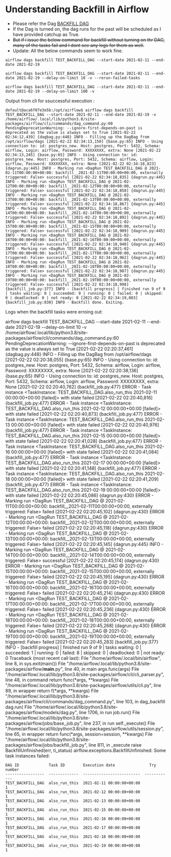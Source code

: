 # Understanding Backfill in Airflow

- Please refer the Dag [BACKFILL DAG](./dags/testBackfill.py)
- If the Dag is turned on, the dag runs for the past will be scheduled as I have provided catchup as True.
- ~~But if i issue the below command for backfill without turning on thr DAG, many of the tasks fail and I dont see any logs for them as well.~~
- Update: All the below commands seem to work fine.  

```
airflow dags backfill TEST_BACKFILL_DAG --start-date 2021-02-11 --end-date 2021-02-19

airflow dags backfill TEST_BACKFILL_DAG --start-date 2021-02-11 --end-date 2021-02-19 --delay-on-limit 10 -v --rerun-failed-tasks

airflow dags backfill TEST_BACKFILL_DAG --start-date 2021-02-11 --end-date 2021-02-19 --delay-on-limit 100 -v
```

Output from cli for ssuccessful execution :

`
default@aca6f07e3e5b:/opt/airflow$ airflow dags backfill TEST_BACKFILL_DAG --start-date 2021-02-11 --end-date 2021-02-19 -v
/home/airflow/.local/lib/python3.8/site-packages/airflow/cli/commands/dag_command.py:60 PendingDeprecationWarning: --ignore-first-depends-on-past is deprecated as the value is always set to True
[2021-02-22 02:34:12,439] {dagbag.py:448} INFO - Filling up the DagBag from /opt/airflow/dags
[2021-02-22 02:34:13,150] {base.py:65} INFO - Using connection to: id: postgres_new. Host: postgres, Port: 5432, Schema: airflow, Login: airflow, Password: XXXXXXXX, extra: None
[2021-02-22 02:34:13,245] {base.py:65} INFO - Using connection to: id: postgres_new. Host: postgres, Port: 5432, Schema: airflow, Login: airflow, Password: XXXXXXXX, extra: None
[2021-02-22 02:34:18,823] {dagrun.py:445} INFO - Marking run <DagRun TEST_BACKFILL_DAG @ 2021-02-11T00:00:00+00:00: backfill__2021-02-11T00:00:00+00:00, externally triggered: False> successful
[2021-02-22 02:34:18,835] {dagrun.py:445} INFO - Marking run <DagRun TEST_BACKFILL_DAG @ 2021-02-12T00:00:00+00:00: backfill__2021-02-12T00:00:00+00:00, externally triggered: False> successful
[2021-02-22 02:34:18,858] {dagrun.py:445} INFO - Marking run <DagRun TEST_BACKFILL_DAG @ 2021-02-13T00:00:00+00:00: backfill__2021-02-13T00:00:00+00:00, externally triggered: False> successful
[2021-02-22 02:34:18,867] {dagrun.py:445} INFO - Marking run <DagRun TEST_BACKFILL_DAG @ 2021-02-14T00:00:00+00:00: backfill__2021-02-14T00:00:00+00:00, externally triggered: False> successful
[2021-02-22 02:34:18,892] {dagrun.py:445} INFO - Marking run <DagRun TEST_BACKFILL_DAG @ 2021-02-15T00:00:00+00:00: backfill__2021-02-15T00:00:00+00:00, externally triggered: False> successful
[2021-02-22 02:34:18,909] {dagrun.py:445} INFO - Marking run <DagRun TEST_BACKFILL_DAG @ 2021-02-16T00:00:00+00:00: backfill__2021-02-16T00:00:00+00:00, externally triggered: False> successful
[2021-02-22 02:34:18,940] {dagrun.py:445} INFO - Marking run <DagRun TEST_BACKFILL_DAG @ 2021-02-17T00:00:00+00:00: backfill__2021-02-17T00:00:00+00:00, externally triggered: False> successful
[2021-02-22 02:34:18,962] {dagrun.py:445} INFO - Marking run <DagRun TEST_BACKFILL_DAG @ 2021-02-18T00:00:00+00:00: backfill__2021-02-18T00:00:00+00:00, externally triggered: False> successful
[2021-02-22 02:34:18,987] {dagrun.py:445} INFO - Marking run <DagRun TEST_BACKFILL_DAG @ 2021-02-19T00:00:00+00:00: backfill__2021-02-19T00:00:00+00:00, externally triggered: False> successful
[2021-02-22 02:34:18,998] {backfill_job.py:377} INFO - [backfill progress] | finished run 9 of 9 | tasks waiting: 0 | succeeded: 9 | running: 0 | failed: 0 | skipped: 0 | deadlocked: 0 | not ready: 0
[2021-02-22 02:34:19,083] {backfill_job.py:830} INFO - Backfill done. Exiting.
`

Logs when the backfill tasks were erroing out:

airflow dags backfill TEST_BACKFILL_DAG --start-date 2021-02-11 --end-date 2021-02-19 --delay-on-limit 10 -v
/home/airflow/.local/lib/python3.8/site-packages/airflow/cli/commands/dag_command.py:60 PendingDeprecationWarning: --ignore-first-depends-on-past is deprecated as the value is always set to True
[2021-02-22 02:20:37,461] {dagbag.py:448} INFO - Filling up the DagBag from /opt/airflow/dags
[2021-02-22 02:20:38,055] {base.py:65} INFO - Using connection to: id: postgres_new. Host: postgres, Port: 5432, Schema: airflow, Login: airflow, Password: XXXXXXXX, extra: None
[2021-02-22 02:20:38,136] {base.py:65} INFO - Using connection to: id: postgres_new. Host: postgres, Port: 5432, Schema: airflow, Login: airflow, Password: XXXXXXXX, extra: None
[2021-02-22 02:20:40,762] {backfill_job.py:477} ERROR - Task instance <TaskInstance: TEST_BACKFILL_DAG.also_run_this 2021-02-11 00:00:00+00:00 [failed]> with state failed
[2021-02-22 02:20:40,816] {backfill_job.py:477} ERROR - Task instance <TaskInstance: TEST_BACKFILL_DAG.also_run_this 2021-02-12 00:00:00+00:00 [failed]> with state failed
[2021-02-22 02:20:40,873] {backfill_job.py:477} ERROR - Task instance <TaskInstance: TEST_BACKFILL_DAG.also_run_this 2021-02-13 00:00:00+00:00 [failed]> with state failed
[2021-02-22 02:20:40,976] {backfill_job.py:477} ERROR - Task instance <TaskInstance: TEST_BACKFILL_DAG.also_run_this 2021-02-15 00:00:00+00:00 [failed]> with state failed
[2021-02-22 02:20:41,028] {backfill_job.py:477} ERROR - Task instance <TaskInstance: TEST_BACKFILL_DAG.also_run_this 2021-02-16 00:00:00+00:00 [failed]> with state failed
[2021-02-22 02:20:41,084] {backfill_job.py:477} ERROR - Task instance <TaskInstance: TEST_BACKFILL_DAG.also_run_this 2021-02-17 00:00:00+00:00 [failed]> with state failed
[2021-02-22 02:20:41,148] {backfill_job.py:477} ERROR - Task instance <TaskInstance: TEST_BACKFILL_DAG.also_run_this 2021-02-18 00:00:00+00:00 [failed]> with state failed
[2021-02-22 02:20:41,209] {backfill_job.py:477} ERROR - Task instance <TaskInstance: TEST_BACKFILL_DAG.also_run_this 2021-02-19 00:00:00+00:00 [failed]> with state failed
[2021-02-22 02:20:45,086] {dagrun.py:430} ERROR - Marking run <DagRun TEST_BACKFILL_DAG @ 2021-02-11T00:00:00+00:00: backfill__2021-02-11T00:00:00+00:00, externally triggered: False> failed
[2021-02-22 02:20:45,102] {dagrun.py:430} ERROR - Marking run <DagRun TEST_BACKFILL_DAG @ 2021-02-12T00:00:00+00:00: backfill__2021-02-12T00:00:00+00:00, externally triggered: False> failed
[2021-02-22 02:20:45,118] {dagrun.py:430} ERROR - Marking run <DagRun TEST_BACKFILL_DAG @ 2021-02-13T00:00:00+00:00: backfill__2021-02-13T00:00:00+00:00, externally triggered: False> failed
[2021-02-22 02:20:45,145] {dagrun.py:445} INFO - Marking run <DagRun TEST_BACKFILL_DAG @ 2021-02-14T00:00:00+00:00: backfill__2021-02-14T00:00:00+00:00, externally triggered: False> successful
[2021-02-22 02:20:45,174] {dagrun.py:430} ERROR - Marking run <DagRun TEST_BACKFILL_DAG @ 2021-02-15T00:00:00+00:00: backfill__2021-02-15T00:00:00+00:00, externally triggered: False> failed
[2021-02-22 02:20:45,195] {dagrun.py:430} ERROR - Marking run <DagRun TEST_BACKFILL_DAG @ 2021-02-16T00:00:00+00:00: backfill__2021-02-16T00:00:00+00:00, externally triggered: False> failed
[2021-02-22 02:20:45,214] {dagrun.py:430} ERROR - Marking run <DagRun TEST_BACKFILL_DAG @ 2021-02-17T00:00:00+00:00: backfill__2021-02-17T00:00:00+00:00, externally triggered: False> failed
[2021-02-22 02:20:45,236] {dagrun.py:430} ERROR - Marking run <DagRun TEST_BACKFILL_DAG @ 2021-02-18T00:00:00+00:00: backfill__2021-02-18T00:00:00+00:00, externally triggered: False> failed
[2021-02-22 02:20:45,268] {dagrun.py:430} ERROR - Marking run <DagRun TEST_BACKFILL_DAG @ 2021-02-19T00:00:00+00:00: backfill__2021-02-19T00:00:00+00:00, externally triggered: False> failed
[2021-02-22 02:20:45,283] {backfill_job.py:377} INFO - [backfill progress] | finished run 9 of 9 | tasks waiting: 0 | succeeded: 1 | running: 0 | failed: 8 | skipped: 0 | deadlocked: 0 | not ready: 0
Traceback (most recent call last):
  File "/home/airflow/.local/bin/airflow", line 8, in <module>
    sys.exit(main())
  File "/home/airflow/.local/lib/python3.8/site-packages/airflow/__main__.py", line 40, in main
    args.func(args)
  File "/home/airflow/.local/lib/python3.8/site-packages/airflow/cli/cli_parser.py", line 48, in command
    return func(*args, **kwargs)
  File "/home/airflow/.local/lib/python3.8/site-packages/airflow/utils/cli.py", line 89, in wrapper
    return f(*args, **kwargs)
  File "/home/airflow/.local/lib/python3.8/site-packages/airflow/cli/commands/dag_command.py", line 103, in dag_backfill
    dag.run(
  File "/home/airflow/.local/lib/python3.8/site-packages/airflow/models/dag.py", line 1706, in run
    job.run()
  File "/home/airflow/.local/lib/python3.8/site-packages/airflow/jobs/base_job.py", line 237, in run
    self._execute()
  File "/home/airflow/.local/lib/python3.8/site-packages/airflow/utils/session.py", line 65, in wrapper
    return func(*args, session=session, **kwargs)
  File "/home/airflow/.local/lib/python3.8/site-packages/airflow/jobs/backfill_job.py", line 811, in _execute
    raise BackfillUnfinished(err, ti_status)
airflow.exceptions.BackfillUnfinished: Some task instances failed:
```
DAG ID             Task ID        Execution date               Try number
-----------------  -------------  -------------------------  ------------
TEST_BACKFILL_DAG  also_run_this  2021-02-11 00:00:00+00:00             1
TEST_BACKFILL_DAG  also_run_this  2021-02-12 00:00:00+00:00             1
TEST_BACKFILL_DAG  also_run_this  2021-02-13 00:00:00+00:00             1
TEST_BACKFILL_DAG  also_run_this  2021-02-15 00:00:00+00:00             1
TEST_BACKFILL_DAG  also_run_this  2021-02-16 00:00:00+00:00             1
TEST_BACKFILL_DAG  also_run_this  2021-02-17 00:00:00+00:00             1
TEST_BACKFILL_DAG  also_run_this  2021-02-18 00:00:00+00:00             1
TEST_BACKFILL_DAG  also_run_this  2021-02-19 00:00:00+00:00             1
```


